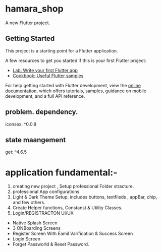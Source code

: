 # hamara_shop

A new Flutter project.

## Getting Started

This project is a starting point for a Flutter application.

A few resources to get you started if this is your first Flutter project:

- [Lab: Write your first Flutter app](https://docs.flutter.dev/get-started/codelab)
- [Cookbook: Useful Flutter samples](https://docs.flutter.dev/cookbook)

For help getting started with Flutter development, view the
[online documentation](https://docs.flutter.dev/), which offers tutorials,
samples, guidance on mobile development, and a full API reference.



## problem. dependency.
iconsex: ^0.0.8
## state maangement
get: ^4.6.5


# application fundamental:- 
1. creating new project , Setup professional Folder stracture.
1. professional App configurations
2. Light & Dark Theme Setup, includes buttons, textfileds , appBar, chip, and few others.
3. Create Helper functions, Constanst & Utility Classes.
4. Login/REGISTRACTON UI/UX
  - Native Splash Screen
  - 3 ONBoarding Screens
  - Register Screen With Eamil Varification & Success Screen
  - Login Screen
  - Forget Passworld & Reset Password.


  